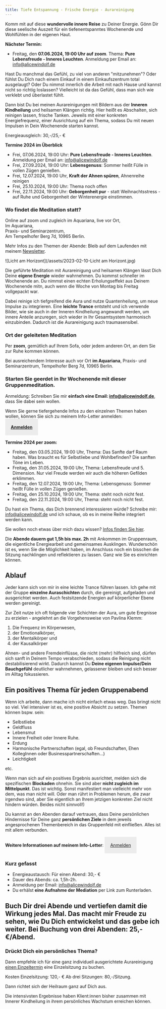 ```yaml
---
title: Tiefe Entspannung - Frische Energie - Aurareinigung
---
```

Komm mit auf diese **wundervolle innere Reise** zu Deiner Energie. Gönn Dir diese seelische Auszeit für ein tiefenentspanntes Wochenende und Wohlfühlen in der eigenen Haut. 

**Nächster Termin:**  
- Freitag, den **07.06.2024, 19:00 Uhr auf zoom**. Thema: **Pure Lebensfreude - Inneres Leuchten**. Anmeldung per Email an: info@alicewindolf.de

Hast Du manchmal das Gefühl, zu viel von anderen "mitzunehmen"? Oder fühlst Du Dich nach einem Einkauf in einem Einkaufszentrum total ausgelaugt? Oder Du nimmst innerlich die Arbeit mit nach Hause und kannst nicht so richtig loslassen? Vielleicht ist da das Gefühl, dass man sich wie verklebt und überlastet fühlt. 

Dann bist Du bei meinen Aurareinigungen mit Bildern aus der **Inneren Kindheilung** und heilsamen Klängen richtig. Hier heißt es Abschalten, sich reinigen lassen, frische Tanken. Jeweils mit einer konkreten Energiefrequenz, einer Ausrichtung auf ein Thema, sodass Du mit neuen Impulsen in Dein Wochenende starten kannst.

Energieausgleich: 30,-/25,- € 

**Termine 2024 im Überblick**  
- Frei, 07.06.2024, 19:00 Uhr: **Pure Lebensfreude - Inneres Leuchten**. Anmeldung per Email an: info@alicewindolf.de
- Frei, 27.09.2024, 19:00 Uhr: **Lebensgenuss**: Sommer heißt Fülle in vollen Zügen genießen. 
- Frei, 12.07.2024, 19:00 Uhr, **Kraft der Ahnen spüren**, Ahnenreihe reinigen
- Frei, 25.10.2024, 19:00 Uhr: Thema noch offen
- Frei, 22.11.2024, 19:00 Uhr: **Geborgenheit pur** - statt Weihnachtsstress - auf Ruhe und Geborgenheit der Winterenergie einstimmen. 

### Wo findet die Meditation statt?  
Online auf zoom und zugleich im Aquariana, live vor Ort, 
</br>Im Aquariana,
</br>Praxis- und Seminarzentrum, 
</br> Am Tempelhofer Berg 7d, 10965 Berlin. 

Mehr Infos zu den Themen der Abende: Bleib auf dem Laufenden mit meinem [Newsletter](alicewindolf.de/2021/04/21/Landingspage-Newsletteranmeldung.html). 

![Licht am Horizont](/assets/2023-02-10-Licht am Horizont.jpg)

Die geführte Meditation mit Aurareinigung und heilsamen Klängen lässt Dich Deine **eigene Energie** wieder wahrnehmen. Du kommst schneller im Wochenende an. Du nimmst einen echten Erholungseffekt aus Deinem Wochenende mitn, auch wenn die Woche von Montag bis Freitag vollgepackt war. 

Dabei reinige ich tiefgreifend die Aura und nutze Quantenheilung, um neue Impulse zu integrieren. Eine **leichte Trance** entsteht und ich verwende Bilder, wie sie auch in der Inneren Kindheilung angewandt werden, um innere Anteile anzuregen, sich wieder in Ihr Gesamtsystem harmonisch einzubinden. Dadurch ist die Aurareinigung auch traumasensibel. 

### Ort der geleiteten Meditation 
Per **zoom**, gemütlich auf Ihrem Sofa, oder jedem anderen Ort, an dem Sie zur Ruhe kommen können. 

Bei ausreichendem Interesse auch vor Ort **im Aquariana**, Praxis- und Seminarzentrum, Tempelhofer Berg 7d, 10965 Berlin. 

### Starten Sie geerdet in Ihr Wochenende mit dieser Gruppenmeditation. 

Anmeldung: Schreiben Sie mir **einfach eine Email: info@alicewindolf.de**, dass Sie dabei sein wollen. 

Wenn Sie gerne tiefergehende Infos zu den einzelnen Themen haben wollen, können Sie sich zu meinem Info-Letter anmelden:  
<span style='display:inline-block;padding:18px;background:#ececec'>
**[Anmelden](/2021/04/21/Landingspage-Newsletteranmeldung.html)**
</span>

**Termine 2024 per zoom:**
- Freitag, den 03.05.2024, 19:00 Uhr, Thema: Das Sanfte darf Raum haben. Was braucht es für Selbstliebe und Wohlbefinden? Die sanften Töne im Leben. 
- Freitag, den 31.05.2024, 19:00 Uhr, Thema: Lebensfreude und 5. Dimension. Nur viel Freude werden wir auch die höheren Gefilden erklimmen.  
- Freitag, den 12.07.2024, 19:00 Uhr, Thema: Lebensgenuss: Sommer heißt Fülle in vollen Zügen genießen. 
- Freitag, den 25.10.2024, 19:00 Uhr, Thema: steht noch nicht fest.
- Freitag, den 22.11.2024, 19:00 Uhr, Thema: steht noch nicht fest. 

Du hast ein Thema, das Dich brennend interessieren würde? Schreibe mir: info@alicewindolf.de und ich schaue, ob es in meine Reihe integriert werden kann. 

Sie wollen noch etwas über mich dazu wissen? [Infos finden Sie hier](/about/). 

Die **Abende dauern gut 1,5h bis max. 2h** mit Ankommen im Gruppenraum, die eigentliche Energiearbeit und gemeinsames Ausklingen. Wunderschön ist es, wenn Sie die Möglichkeit haben, im Anschluss noch ein bisschen die Sitzung nachklingen und reflektieren zu lassen. Ganz wie Sie es einrichten können.  

## Ablauf
Jeder kann sich von mir in eine leichte Trance führen lassen. Ich gehe mit der Gruppe **einzelne Auraschichten** durch, die gereinigt, aufgeladen und ausgerichtet werden. Auch festsitzende Energien auf körperlicher Ebene werden gereinigt. 

Zur Zeit nutze ich oft folgende vier Schichten der Aura, um gute Eregnisse zu erzielen - angelehnt an die Vorgehensweise von Pavlina Klemm: 
1. Die Frequenz im Körperwesen, 
2. der Emotionalkörper, 
3. der Mentalkörper und 
4. der Kausalkörper 

Ahnen- und andere Fremdeinflüsse, die nicht (mehr) hilfreich sind, dürfen sich sanft in Deinem Tempo verabschieden, sodass die Reinigung nicht destabilisierend wirkt. Dadurch  kannst Du **Deine eigenen Impulse/Dein Bauchgefühl** deutlicher wahrnehmen, gelassener bleiben und sich besser im Alltag fokussieren.  

## Ein positives Thema für jeden Gruppenabend
Wenn ich arbeite, dann mache ich nicht einfach etwas weg. Das bringt nicht so viel. Viel intensiver ist es, eine positive Absicht zu setzen. Themen können bspw. sein: 
- Selbstliebe 
- Geldfluss 
- Lebensmut
- Innere Freiheit oder Innere Ruhe.
- Erdung
- Harmonische Partnerschaften (egal, ob Freundschaften, Ehen KollegInnen oder Businesspartnerschaften...)
- Leichtigkeit

etc.  

Wenn man sich auf ein positives Ergebnis ausrichtet, melden sich die spezifischen **Blockaden**  ohnehin. Sie sind aber **nicht zugleich im Mittelpunkt**. Das ist wichtig. Sonst manifestiert man vielleicht mehr von dem, was man nicht will. Oder man rührt in Problemen herum, die zwar irgendwo sind, aber Sie eigentlich an Ihrem jetzigen konkreten Ziel nicht hindern würden. Beides nicht sinnvoll!) 

Du kannst an den Abenden darauf vertrauen, dass Deine persönlichen Hindernisse für Deine ganz **persönlichen Ziele** in dem jeweils angesprochenen Themenbereich in das Gruppenfeld mit einfließen. Alles ist mit allem verbunden. 


**Weitere Informationen auf meinem Info-Letter**: 
<span style='display:inline-block;padding:18px;background:#ececec'>
[Anmelden](/2021/04/21/Landingspage-Newsletteranmeldung.html)
</span>

### Kurz gefasst
- Energieaustausch: Für einen Abend: 30,- €
- Dauer des Abends: ca. 1,5h-2h. 
- Anmeldung per Email: info@alicewindolf.de
- Du erhälst **eine Aufnahme der Mediation** per Link zum Runterladen. 

Buch Dir drei Abende und vertiefen damit die Wirkung jedes Mal. Das macht mir Freude zu sehen, wie Du Dich entwickelst und das gebe ich weiter. Bei Buchung von drei Abenden: 25,-€/Abend. 
---


### Drückt Dich ein persönliches Thema? 
Dann empfehle ich für eine ganz individuell ausgerichtete Aurareinigung [einen Einzeltermin](/2021/03/19/Einzelsitzungen.html) eine Einzelsitzung zu buchen. 

Kosten Einzelsitzung: 120,- €
Ab drei Sitzungen: 80,-/Sitzung.

Dann richtet sich der Heilraum ganz auf Dich aus. 

Die intensivsten Ergebnisse haben Klient:innen bisher zusammen mit Innerer Kindheilung in ihrem persönliches Wachstum erreichen können. 

